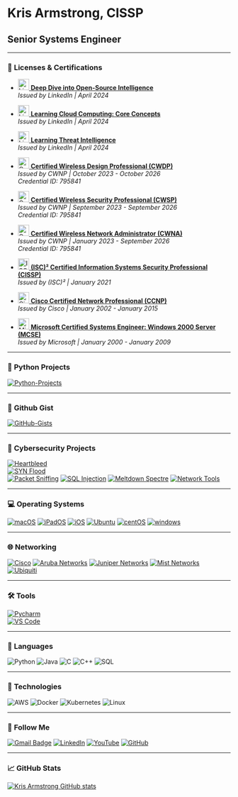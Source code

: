 # **Kris Armstrong, CISSP**  
## Senior Systems Engineer  

---

### 🏅 **Licenses & Certifications**  
- <a href="https://www.linkedin.com/learning/"><img src="https://upload.wikimedia.org/wikipedia/commons/8/8d/LinkedIn_Logo.svg" alt="LinkedIn Logo" width="25"/> **Deep Dive into Open-Source Intelligence**</a>  
  *Issued by LinkedIn | April 2024*

- <a href="https://www.linkedin.com/learning/"><img src="https://upload.wikimedia.org/wikipedia/commons/8/8d/LinkedIn_Logo.svg" alt="LinkedIn Logo" width="25"/> **Learning Cloud Computing: Core Concepts**</a>  
  *Issued by LinkedIn | April 2024*

- <a href="https://www.linkedin.com/learning/"><img src="https://upload.wikimedia.org/wikipedia/commons/8/8d/LinkedIn_Logo.svg" alt="LinkedIn Logo" width="25"/> **Learning Threat Intelligence**</a>  
  *Issued by LinkedIn | April 2024*

- <a href="https://www.cwnp.com/certifications/cwdp"><img src="https://www.cwnp.com/wp-content/uploads/2020/01/CWNP-logo-150x150.png" alt="CWNP Logo" width="25"/> **Certified Wireless Design Professional (CWDP)**</a>  
  *Issued by CWNP | October 2023 - October 2026*  
  *Credential ID: 795841*

- <a href="https://www.cwnp.com/certifications/cwsp"><img src="https://www.cwnp.com/wp-content/uploads/2020/01/CWNP-logo-150x150.png" alt="CWNP Logo" width="25"/> **Certified Wireless Security Professional (CWSP)**</a>  
  *Issued by CWNP | September 2023 - September 2026*  
  *Credential ID: 795841*

- <a href="https://www.cwnp.com/certifications/cwna"><img src="https://www.cwnp.com/wp-content/uploads/2020/01/CWNP-logo-150x150.png" alt="CWNP Logo" width="25"/> **Certified Wireless Network Administrator (CWNA)**</a>  
  *Issued by CWNP | January 2023 - September 2026*  
  *Credential ID: 795841*

- <a href="https://www.isc2.org/Certifications/CISSP"><img src="https://upload.wikimedia.org/wikipedia/commons/e/e0/ISC2_logo.png" alt="ISC2 Logo" width="25"/> **(ISC)² Certified Information Systems Security Professional (CISSP)**</a>  
  *Issued by (ISC)² | January 2021*

- <a href="https://www.cisco.com/"><img src="https://upload.wikimedia.org/wikipedia/commons/3/3f/Cisco_logo.svg" alt="Cisco Logo" width="25"/> **Cisco Certified Network Professional (CCNP)**</a>  
  *Issued by Cisco | January 2002 - January 2015*

- <a href="https://www.microsoft.com/"><img src="https://upload.wikimedia.org/wikipedia/commons/4/44/Microsoft_logo.svg" alt="Microsoft Logo" width="25"/> **Microsoft Certified Systems Engineer: Windows 2000 Server (MCSE)**</a>  
  *Issued by Microsoft | January 2000 - January 2009*

---

### 🐍 **Python Projects**  
[![Python-Projects](https://img.shields.io/badge/-My_Python_Projects-000?&logo=Python)](https://github.com/krisarmstrong?tab=repositories)

---

### 📂 **Github Gist**  
[![GitHub-Gists](https://img.shields.io/badge/-My_Github_Gists-000?&logo=github)](https://gist.github.com/krisarmstrong)

---

### 🔐 **Cybersecurity Projects**  
[![Heartbleed](https://img.shields.io/badge/-🩸%20Heartbleed-000)](https://github.com/adamalston/Heartbleed)  
[![SYN Flood](https://img.shields.io/badge/-🌊%20SYN%20Flood-000)](https://github.com/adamalston/SYN-Flood)  
[![Packet Sniffing](https://img.shields.io/badge/-🗂%20Packet%20Sniffing%20%26%20Spoofing-000)](https://github.com/adamalston/Packet-Sniffing-and-Spoofing)
[![SQL Injection](https://img.shields.io/badge/-💉%20SQL%20Injection-000)](https://github.com/adamalston/SQL-Injection)
[![Meltdown Spectre](https://img.shields.io/badge/-🛡%20Spectre%20%26%20Meltdown-000)](https://github.com/adamalston/Meltdown-Spectre)
[![Network Tools](https://img.shields.io/badge/-🌐%20Network%20Tools-000)](https://github.com/adamalston/Network-Tools)

---

### 💻 **Operating Systems**  
[![macOS](https://img.shields.io/badge/macOS-292e33?style=flat&logo=apple&logoColor=ffffff)](https://www.apple.com/macos/)
[![iPadOS](https://img.shields.io/badge/iPad-OS-292e33?style=flat&logo=apple&logoColor=ffffff)](https://www.apple.com/ipados/)
[![iOS](https://img.shields.io/badge/iOS-292e33?style=flat&logo=apple&logoColor=ffffff)](https://www.apple.com/ios/)
[![Ubuntu](https://img.shields.io/badge/Ubuntu-000?style=flat&logo=ubuntu)](https://www.ubuntu.com)
[![centOS](https://img.shields.io/badge/CentOS-000?style=flat&logo=centos&logoColor=blue)](https://www.centos.org/)
[![windows](https://img.shields.io/badge/Windows-000?style=flat&logo=windows&logoColor=blue)](https://www.microsoft.com/windows/)

---

### 🌐 **Networking**  
[![Cisco](https://img.shields.io/badge/Cisco-000?style=flat&logo=cisco)](https://www.cisco.com)
[![Aruba Networks](https://img.shields.io/badge/Aruba-000?style=flat&logo=HP)](https://www.arubanetworks.com)
[![Juniper Networks](https://img.shields.io/badge/Juniper-000?style=flat&logo=junipernetworks)](https://www.junipernetworks.com)
[![Mist Networks](https://img.shields.io/badge/Mist-000?style=flat&logo=junipernetworks)](https://mist.com/)
[![Ubiquiti](https://img.shields.io/badge/Ubiquiti-000?style=flat&logo=ubiquiti&logoColor=blue)](https://ui.com)

---

### 🛠️ **Tools**  
[![Pycharm](https://img.shields.io/badge/IDE-PyCharm-yellow?style=flat&logo=JetBrains)](https://www.jetbrains.com/pycharm/)  
[![VS Code](https://img.shields.io/badge/IDE-VSCode-%23007ACC?style=flat&logo=Visual-studio-code)](https://code.visualstudio.com/)

---

### 💬 **Languages**  
![Python](https://img.shields.io/badge/-Python-000?&logo=Python)
![Java](https://img.shields.io/badge/-Java-000?&logo=Java&logoColor=007396)
![C](https://img.shields.io/badge/-C-000?&logo=C)
![C++](https://img.shields.io/badge/-C++-000?&logo=c%2b%2b&logoColor=00599C)
![SQL](https://img.shields.io/badge/-SQL-000?&logo=MySQL)

---

### 🚀 **Technologies**  
![AWS](https://img.shields.io/badge/-AWS-000?&logo=Amazon-AWS&logoColor=F90)
![Docker](https://img.shields.io/badge/-Docker-000?&logo=Docker)
![Kubernetes](https://img.shields.io/badge/-Kubernetes-000?&logo=Kubernetes)
![Linux](https://img.shields.io/badge/-Linux-000?&logo=Linux)

---

### 📡 **Follow Me**  
[![Gmail Badge](https://img.shields.io/badge/-G--Mail-red?style=flat&logo=gmail&labelColor=white&link=mailto:kris.armstrong@gmail.com)](mailto:kris.armstrong@gmail.com)
[![LinkedIn](https://img.shields.io/badge/LinkedIn-blue?style=flat&logo=linkedin&labelColor=blue)](https://www.linkedin.com/in/kris-armstrong-cissp/)
[![YouTube](https://img.shields.io/youtube/channel/views/UCGplG9LjItnQ4S6wITgdJ7A?style=social)](https://www.youtube.com/channel/UCGplG9LjItnQ4S6wITgdJ7A)
[![GitHub](https://img.shields.io/badge/-GitHub-181717?style=flat-square&logo=github&logoColor=white&link=https://github.com/krisarmstrong)](https://github.com/krisarmstrong)

---

### 📈 **GitHub Stats**  
[![Kris Armstrong GitHub stats](https://github-readme-stats.vercel.app/api?username=krisarmstrong&show_icons=true&theme=dark)](https://github.com/krisarmstrong)
